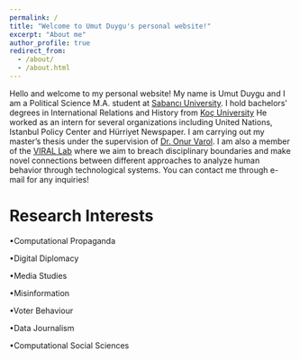 ```yaml
---
permalink: /
title: "Welcome to Umut Duygu's personal website!"
excerpt: "About me"
author_profile: true
redirect_from: 
  - /about/
  - /about.html
---
```


Hello and welcome to my personal website! My name is Umut Duygu and I am a Political Science M.A. student at [Sabancı University](https://www.sabanciuniv.edu/en). I hold bachelors' degrees in International Relations and History from [Koç University](https://www.ku.edu.tr/en/) He worked as an intern for several organizations including United Nations, Istanbul Policy Center and Hürriyet Newspaper. I am carrying out my master’s thesis under the supervision of [Dr. Onur Varol](http://www.onurvarol.com/). I am also a member of the [VIRAL Lab](http://varollab.com/people.html) where we aim to breach disciplinary boundaries and make novel
connections between different approaches to analyze human behavior through technological systems. You can contact me through e-mail for any inquiries! 


Research Interests
======
•Computational Propaganda 

•Digital Diplomacy

•Media Studies

•Misinformation

•Voter Behaviour

•Data Journalism

•Computational Social Sciences


